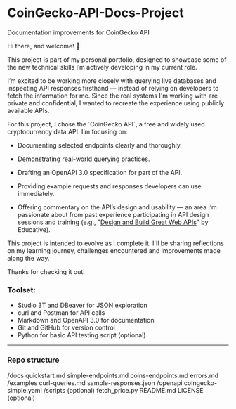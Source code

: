 # CoinGecko-API-Docs-Project
Documentation improvements for CoinGecko API

Hi there, and welcome! 👋

This project is part of my personal portfolio, designed to showcase some of the new technical skills I’m actively developing in my current role.

I’m excited to be working more closely with querying live databases and inspecting API responses firsthand — instead of relying on developers to fetch the information for me. Since the real systems I'm working with are private and confidential, I wanted to recreate the experience using publicly available APIs.

For this project, I chose the ´CoinGecko API´, a free and widely used cryptocurrency data API. I’m focusing on:

- Documenting selected endpoints clearly and thoroughly.

- Demonstrating real-world querying practices.

- Drafting an OpenAPI 3.0 specification for part of the API.

- Providing example requests and responses developers can use immediately.

- Offering commentary on the API’s design and usability — an area I’m passionate about from past experience participating in API design sessions and training (e.g., "[Design and Build Great Web APIs](https://www.educative.io/courses/design-and-build-great-web-api)" by Educative).

This project is intended to evolve as I complete it. I'll be sharing reflections on my learning journey, challenges encountered and improvements made along the way.

Thanks for checking it out!

### Toolset:

- Studio 3T and DBeaver for JSON exploration
- curl and Postman for API calls
- Markdown and OpenAPI 3.0 for documentation
- Git and GitHub for version control
- Python for basic API testing script (optional)

---
### Repo structure

/docs
  quickstart.md
  simple-endpoints.md
  coins-endpoints.md
  errors.md
/examples
  curl-queries.md
  sample-responses.json
/openapi
  coingecko-simple.yaml
/scripts (optional)
  fetch_price.py
README.md
LICENSE (optional)
